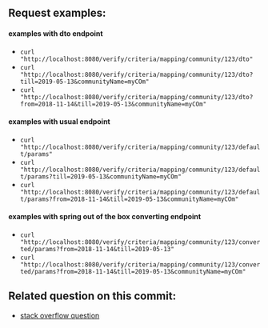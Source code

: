 ## Request examples:

#### examples with dto endpoint

 - `curl "http://localhost:8080/verify/criteria/mapping/community/123/dto"`
 - `curl "http://localhost:8080/verify/criteria/mapping/community/123/dto?till=2019-05-13&communityName=myCOm"`
 - `curl "http://localhost:8080/verify/criteria/mapping/community/123/dto?from=2018-11-14&till=2019-05-13&communityName=myCOm"`

#### examples with usual endpoint

 - `curl "http://localhost:8080/verify/criteria/mapping/community/123/default/params"`
 - `curl "http://localhost:8080/verify/criteria/mapping/community/123/default/params?till=2019-05-13&communityName=myCOm"`
 - `curl "http://localhost:8080/verify/criteria/mapping/community/123/default/params?from=2018-11-14&till=2019-05-13&communityName=myCOm"`

#### examples with spring out of the box converting endpoint

 - `curl "http://localhost:8080/verify/criteria/mapping/community/123/converted/params?from=2018-11-14&till=2019-05-13"`
 - `curl "http://localhost:8080/verify/criteria/mapping/community/123/converted/params?from=2018-11-14&till=2019-05-13&communityName=myCOm"`

## Related question on this commit:

 - [stack overflow question](https://stackoverflow.com/q/58544601/5728095)
